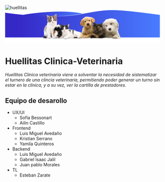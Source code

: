 ![huellitas](./client-app/src/assets/home_img/Veterinaria_logotipo.ico)
![landing](./client-app/src/assets/welcome_img/imagen%20header%201.png)

# Huellitas Clinica-Veterinaria

_Huellitas Clinica veterinaria viene a solventar la necesidad de sistematizar el turnero de una clincia veterinaria, permitiendo poder generar un turno sin estar en la clinica, y a su vez, ver la cartilla de prestadores._

## Equipo de desarollo

- UX/UI
  - Sofía Bessonart
  - Ailin Castillo
- Frontend  
  - Luis Miguel Avedaño  
  - Kristian Serrano  
  - Yamila Quinteros
- Backend
  - Luis Miguel Avedaño  
  - Gabriel Isaac Jalil  
  - Juan pablo Morales  
- TL
  - Esteban Zarate
